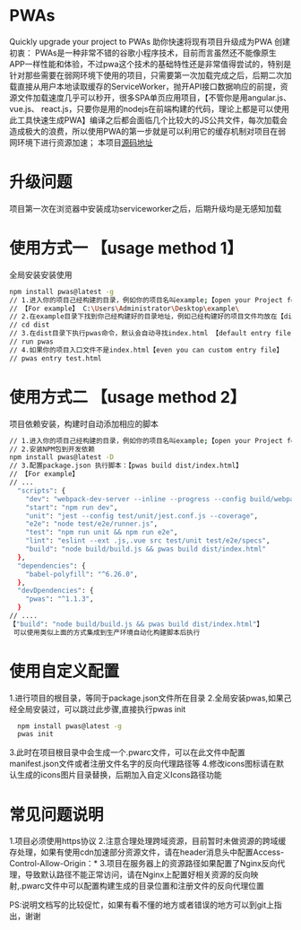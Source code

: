 # PWAs
Quickly upgrade your project to PWAs
助你快速将现有项目升级成为PWA
创建初衷：
PWAs是一种非常不错的谷歌小程序技术，目前而言虽然还不能像原生APP一样性能和体验，不过pwa这个技术的基础特性还是非常值得尝试的，特别是针对那些需要在弱网环境下使用的项目，只需要第一次加载完成之后，后期二次加载直接从用户本地读取缓存的ServiceWorker，抛开API接口数据响应的前提，资源文件加载速度几乎可以秒开，很多SPA单页应用项目，【不管你是用angular.js、 vue.js、 react.js，只要你是用的nodejs在前端构建的代码，理论上都是可以使用此工具快速生成PWA】编译之后都会面临几个比较大的JS公共文件，每次加载会造成极大的浪费，所以使用PWA的第一步就是可以利用它的缓存机制对项目在弱网环境下进行资源加速；
本项目[源码地址](https://github.com/youwasborntodo/pwas)
# 升级问题
项目第一次在浏览器中安装成功serviceworker之后，后期升级均是无感知加载

# 使用方式一 【usage method 1】
全局安装安装使用

``` bash
npm install pwas@latest -g
// 1.进入你的项目己经构建的目录，例如你的项目名叫example;【open your Project folder】
// 【For example】 C:\Users\Administrator\Desktop\example\
// 2.在example目录下找到你己经构建好的目录地址，例如己经构建好的项目文件均放在【dist】目录下
// cd dist
// 3.在dist目录下执行pwas命令，默认会自动寻找index.html 【default entry file: index.html】
// run pwas
// 4.如果你的项目入口文件不是index.html【even you can custom entry file】
// pwas entry test.html
```

# 使用方式二  【usage method 2】
项目依赖安装，构建时自动添加相应的脚本

``` bash
// 1.进入你的项目己经构建的目录，例如你的项目名叫example;【open your Project folder】
// 2.安装NPM包到开发依赖
npm install pwas@latest -D
// 3.配置package.json 执行脚本：【pwas build dist/index.html】
// 【For example】
// ...
  "scripts": {
    "dev": "webpack-dev-server --inline --progress --config build/webpack.dev.conf.js",
    "start": "npm run dev",
    "unit": "jest --config test/unit/jest.conf.js --coverage",
    "e2e": "node test/e2e/runner.js",
    "test": "npm run unit && npm run e2e",
    "lint": "eslint --ext .js,.vue src test/unit test/e2e/specs",
    "build": "node build/build.js && pwas build dist/index.html"
  },
  "dependencies": {
    "babel-polyfill": "^6.26.0",
  },
  "devDpendencies": {
    "pwas": "^1.1.3",
  }
// ....   
【"build": "node build/build.js && pwas build dist/index.html"】
 可以使用类似上面的方式集成到生产环境自动化构建脚本后执行
```

# 使用自定义配置
1.进行项目的根目录，等同于package.json文件所在目录
2.全局安装pwas,如果己经全局安装过，可以跳过此步骤,直接执行pwas init
``` bash
  npm install pwas@latest -g
  pwas init
```
3.此时在项目根目录中会生成一个.pwarc文件，可以在此文件中配置manifest.json文件或者注册文件名字的反向代理路径等
4.修改icons图标请在默认生成的icons图片目录替换，后期加入自定义Icons路径功能

# 常见问题说明
1.项目必须使用https协议
2.注意合理处理跨域资源，目前暂时未做资源的跨域缓存处理，如果有使用cdn加速部分资源文件，请在header消息头中配置Access-Control-Allow-Origin：*
3.项目在服务器上的资源路径如果配置了Nginx反向代理，导致默认路径不能正常访问，请在Nginx上配置好相关资源的反向映射,.pwarc文件中可以配置构建生成的目录位置和注册文件的反向代理位置

PS:说明文档写的比较促忙，如果有看不懂的地方或者错误的地方可以到git上指出，谢谢





